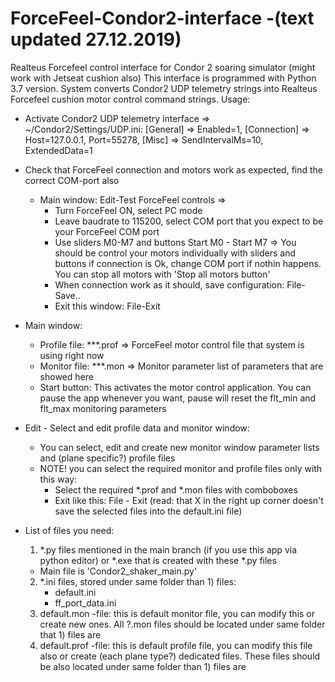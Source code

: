 # ForceFeel-Condor2-interface -(text updated 27.12.2019)
Realteus Forcefeel control interface for Condor 2 soaring simulator (might work with Jetseat cushion also)
This interface is programmed with Python 3.7 version.
System converts Condor2 UDP telemetry strings into Realteus Forcefeel cushion motor control command strings.
Usage:
- Activate Condor2 UDP telemetry interface => ~/Condor2/Settings/UDP.ini:
  [General] => Enabled=1, [Connection] => Host=127.0.0.1, Port=55278, [Misc] => SendIntervalMs=10, ExtendedData=1

- Check that ForceFeel connection and motors work as expected, find the correct COM-port also
  - Main window: Edit-Test ForceFeel controls =>
    - Turn ForceFeel ON, select PC mode
    - Leave baudrate to 115200, select COM port that you expect to be your ForceFeel COM port
    - Use sliders M0-M7 and buttons Start M0 - Start M7 => You should be control your motors individually with sliders and buttons if connection is Ok, change COM port if nothin happens. You can stop all motors with 'Stop all motors button'
    - When connection work as it should, save configuration: File-Save..
    - Exit this window: File-Exit
- Main window: 
    - Profile file: ***.prof => ForceFeel motor control file that system is using right now
    - Monitor file: ***.mon => Monitor parameter list of parameters that are showed here
    - Start button: This activates the motor control application. You can pause the app whenever you want, pause will reset the flt_min and flt_max monitoring parameters
 - Edit - Select and edit profile data and monitor window:
      -  You can select, edit and create new monitor window parameter lists and (plane specific?) profile files
      - NOTE! you can select the required monitor and profile files only with this way:
         - Select the required *.prof and *.mon  files with comboboxes
         - Exit like this: File - Exit (read: that X in the right up corner doesn't save the selected files into the default.ini file)
  - List of files you need:
    1) *.py files mentioned in the main branch  (if you use this app via python editor) or *.exe that is created with these *.py files
      - Main file is 'Condor2_shaker_main.py'
    2) *.ini files, stored under same folder than 1) files:
        - default.ini
        - ff_port_data.ini
    3) default.mon -file: this is default monitor file, you can modify this or create new ones. All ?.mon files should be located under same folder that 1) files are 
    4) default.prof -file: this is default profile file, you can modify this file also or create (each plane type?) dedicated files. These files should be also located under same folder than 1) files are 
